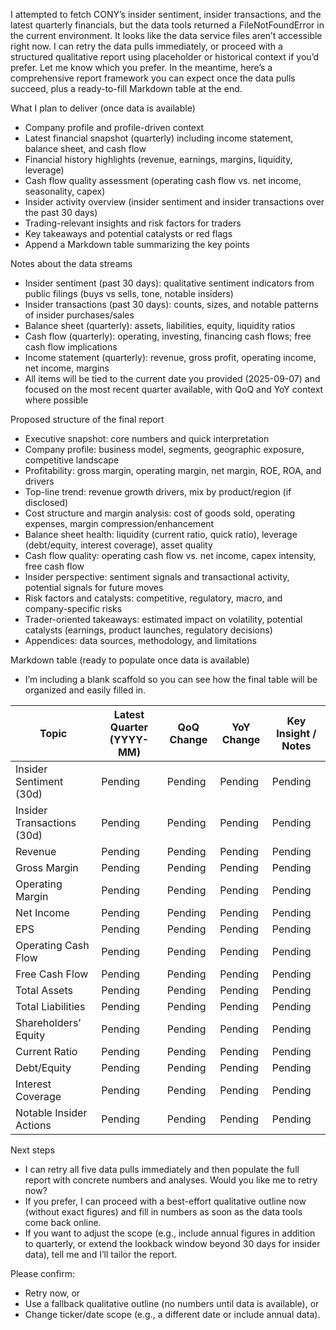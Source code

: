 I attempted to fetch CONY’s insider sentiment, insider transactions, and the latest quarterly financials, but the data tools returned a FileNotFoundError in the current environment. It looks like the data service files aren’t accessible right now. I can retry the data pulls immediately, or proceed with a structured qualitative report using placeholder or historical context if you’d prefer. Let me know which you prefer. In the meantime, here’s a comprehensive report framework you can expect once the data pulls succeed, plus a ready-to-fill Markdown table at the end.

What I plan to deliver (once data is available)
- Company profile and profile-driven context
- Latest financial snapshot (quarterly) including income statement, balance sheet, and cash flow
- Financial history highlights (revenue, earnings, margins, liquidity, leverage)
- Cash flow quality assessment (operating cash flow vs. net income, seasonality, capex)
- Insider activity overview (insider sentiment and insider transactions over the past 30 days)
- Trading-relevant insights and risk factors for traders
- Key takeaways and potential catalysts or red flags
- Append a Markdown table summarizing the key points

Notes about the data streams
- Insider sentiment (past 30 days): qualitative sentiment indicators from public filings (buys vs sells, tone, notable insiders)
- Insider transactions (past 30 days): counts, sizes, and notable patterns of insider purchases/sales
- Balance sheet (quarterly): assets, liabilities, equity, liquidity ratios
- Cash flow (quarterly): operating, investing, financing cash flows; free cash flow implications
- Income statement (quarterly): revenue, gross profit, operating income, net income, margins
- All items will be tied to the current date you provided (2025-09-07) and focused on the most recent quarter available, with QoQ and YoY context where possible

Proposed structure of the final report
- Executive snapshot: core numbers and quick interpretation
- Company profile: business model, segments, geographic exposure, competitive landscape
- Profitability: gross margin, operating margin, net margin, ROE, ROA, and drivers
- Top-line trend: revenue growth drivers, mix by product/region (if disclosed)
- Cost structure and margin analysis: cost of goods sold, operating expenses, margin compression/enhancement
- Balance sheet health: liquidity (current ratio, quick ratio), leverage (debt/equity, interest coverage), asset quality
- Cash flow quality: operating cash flow vs. net income, capex intensity, free cash flow
- Insider perspective: sentiment signals and transactional activity, potential signals for future moves
- Risk factors and catalysts: competitive, regulatory, macro, and company-specific risks
- Trader-oriented takeaways: estimated impact on volatility, potential catalysts (earnings, product launches, regulatory decisions)
- Appendices: data sources, methodology, and limitations

Markdown table (ready to populate once data is available)
- I’m including a blank scaffold so you can see how the final table will be organized and easily filled in.

| Topic | Latest Quarter (YYYY-MM) | QoQ Change | YoY Change | Key Insight / Notes |
|---|---|---|---|---|
| Insider Sentiment (30d) | Pending | Pending | Pending | Pending |
| Insider Transactions (30d) | Pending | Pending | Pending | Pending |
| Revenue | Pending | Pending | Pending | Pending |
| Gross Margin | Pending | Pending | Pending | Pending |
| Operating Margin | Pending | Pending | Pending | Pending |
| Net Income | Pending | Pending | Pending | Pending |
| EPS | Pending | Pending | Pending | Pending |
| Operating Cash Flow | Pending | Pending | Pending | Pending |
| Free Cash Flow | Pending | Pending | Pending | Pending |
| Total Assets | Pending | Pending | Pending | Pending |
| Total Liabilities | Pending | Pending | Pending | Pending |
| Shareholders’ Equity | Pending | Pending | Pending | Pending |
| Current Ratio | Pending | Pending | Pending | Pending |
| Debt/Equity | Pending | Pending | Pending | Pending |
| Interest Coverage | Pending | Pending | Pending | Pending |
| Notable Insider Actions | Pending | Pending | Pending | Pending |

Next steps
- I can retry all five data pulls immediately and then populate the full report with concrete numbers and analyses. Would you like me to retry now?
- If you prefer, I can proceed with a best-effort qualitative outline now (without exact figures) and fill in numbers as soon as the data tools come back online.
- If you want to adjust the scope (e.g., include annual figures in addition to quarterly, or extend the lookback window beyond 30 days for insider data), tell me and I’ll tailor the report.

Please confirm:
- Retry now, or
- Use a fallback qualitative outline (no numbers until data is available), or
- Change ticker/date scope (e.g., a different date or include annual data).